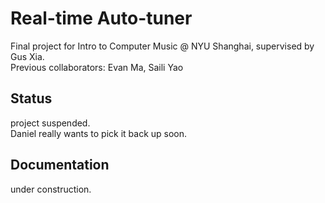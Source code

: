 # Real-time Auto-tuner
Final project for Intro to Computer Music @ NYU Shanghai, supervised by Gus Xia.  
Previous collaborators: Evan Ma, Saili Yao  

## Status
project suspended.  
Daniel really wants to pick it back up soon.  

## Documentation
under construction.  
